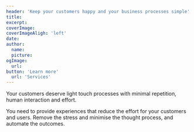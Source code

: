 ```yaml
---
header: 'Keep your customers happy and your business processes simple'
title:
excerpt:
coverImage:
coverImageAligh: 'left'
date:
author:
  name:
  picture:
ogImage:
  url:
button: 'Learn more'
  url: 'Services'
---
```


Your customers deserve light touch processes with minimal repetition, human interaction and effort.

You need to provide experiences that reduce the effort for your customers and users. Remove the stress and minimise the thought process, and automate the outcomes.
